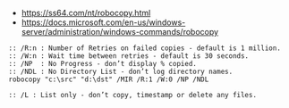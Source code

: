 * https://ss64.com/nt/robocopy.html
* https://docs.microsoft.com/en-us/windows-server/administration/windows-commands/robocopy

```batch
:: /R:n : Number of Retries on failed copies - default is 1 million.
:: /W:n : Wait time between retries - default is 30 seconds.
:: /NP  : No Progress - don’t display % copied.
:: /NDL : No Directory List - don’t log directory names.
robocopy "c:\src" "d:\dst" /MIR /R:1 /W:0 /NP /NDL

:: /L : List only - don’t copy, timestamp or delete any files.
```
